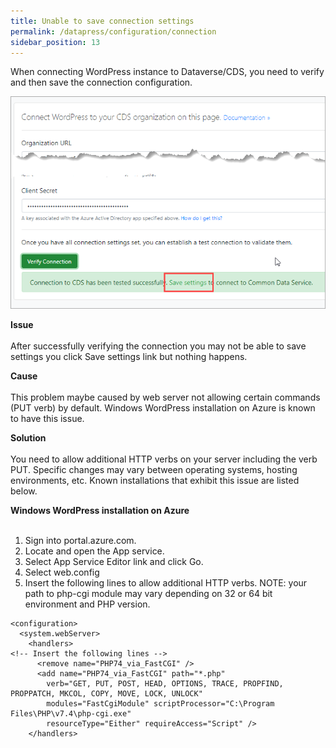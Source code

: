 ```yaml
---
title: Unable to save connection settings
permalink: /datapress/configuration/connection
sidebar_position: 13
---
```


When connecting WordPress instance to Dataverse/CDS, you need to verify and then save the connection configuration.

![Configuration](../img/dataverse-settings.png)

**Issue**<br></br>
After successfully verifying the connection you may not be able to save settings you click Save settings link but nothing happens.

**Cause**<br></br>
This problem maybe caused by web server not allowing certain commands (PUT verb) by default. Windows WordPress installation on Azure is known to have this issue.

**Solution**<br></br>
You need to allow additional HTTP verbs on your server including the verb PUT. Specific changes may vary between operating systems, hosting environments, etc. Known installations that exhibit this issue are listed below.

**Windows WordPress installation on Azure**<br></br>
1. Sign into portal.azure.com.
2. Locate and open the App service.
3. Select App Service Editor link and click Go.
4. Select web.config
5. Insert the following lines to allow additional HTTP verbs. NOTE: your path to php-cgi module may vary depending on 32 or 64 bit environment and PHP version.

```
<configuration>
  <system.webServer>
    <handlers>
<!-- Insert the following lines -->
      <remove name="PHP74_via_FastCGI" />
      <add name="PHP74_via_FastCGI" path="*.php"
        verb="GET, PUT, POST, HEAD, OPTIONS, TRACE, PROPFIND, PROPPATCH, MKCOL, COPY, MOVE, LOCK, UNLOCK" 
        modules="FastCgiModule" scriptProcessor="C:\Program Files\PHP\v7.4\php-cgi.exe" 
        resourceType="Either" requireAccess="Script" />
    </handlers>
```